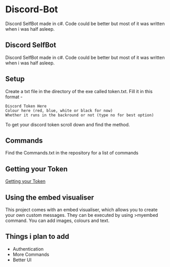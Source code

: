 # Discord-Bot
Discord SelfBot made in c#. Code could be better but most of it was written when i was half asleep.
## Discord SelfBot
Discord SelfBot made in c#. Code could be better but most of it was written when i was half asleep.
## Setup
Create a txt file in the directory of the exe called token.txt. Fill it in this format -

    Discord Token Here
    Colour here (red, blue, white or black for now)
    Whether it runs in the backround or not (type no for best option)
    
To get your discord token scroll down and find the method.
## Commands
Find the Commands.txt in the repository for a list of commands

## Getting your Token
[Getting your Token](https://exportcomments.com/resources/how-to-get-discord-token/ "Getting your Token")
## Using the embed visualiser
This project comes with an embed visualiser, which allows you to create your own custom messages. They can be executed by using >myembed command. You can add images, colours and text.

## Things i plan to add
- Authentication
- More Commands
- Better UI




